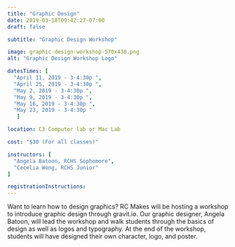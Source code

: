 ```yaml
---
title: "Graphic Design"
date: 2019-03-18T09:42:27-07:00
draft: false

subtitle: "Graphic Design Workshop"

image: graphic-design-workshop-570x430.png
alt: "Graphic Design Workshop Logo"

datesTimes: [ 
  "April 11, 2019 - 3-4:30p ",
  "April 25, 2019 - 3-4:30p ",
  "May 2, 2019 - 3-4:30p ",
  "May 9, 2019 - 3-4:30p ",
  "May 16, 2019 - 3-4:30p ",
  "May 23, 2019 - 3-4:30p "
   ]

location: C3 Computer lab or Mac Lab

cost: "$30 (For all classes)"

instructors: [
  "Angela Batoon, RCHS Sophomore",
  "Cecelia Wong, RCHS Junior"
]

registrationInstructions:
---
```


Want to learn how to design graphics? RC Makes will be hosting a workshop to introduce graphic design through gravit.io. Our graphic designer, Angela Batoon, will lead the workshop and walk students through the basics of design as well as logos and typography. At the end of the workshop, students will have designed their own character, logo, and poster.
